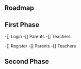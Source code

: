 ## Roadmap

## First Phase
-[] Login
-[] Parents
-[] Teachers

-[] Register
-[] Parents 
-[] Teachers

## Second Phase
